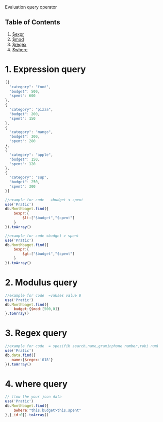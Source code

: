 Evaluation query operator

## Table of Contents
1. [$expr](#1-expression-query)
2. [$mod](#2-modulus-query)
3. [$regex](#3-regex-query)
3. [$where](#4-where-query)

# 1. Expression query
```js
[{
  "category": "food",
  "budget": 500,
  "spent": 600
},
{
  "category": "pizza",
  "budget": 200,
  "spent": 150
},
{
  "category": "mango",
  "budget": 300,
  "spent": 280
},
{
  "category": "apple",
  "budget": 150,
  "spent": 120
},
{
  "category": "sup",
  "budget": 250,
  "spent": 300
}]
```
```js
//example for code   =budget < spent
use('Pratic')
db.Monthbaget.find({
    $expr:{
        $lt:["$budget","$spent"]
    }
}).toArray()
```
```js
//example for code =budget > spent
use('Pratic')
db.Monthbaget.find({
    $expr:{
        $gt:["$budget","$spent"]
    }
}).toArray()

```
# 2. Modulus query
```js
//example for code  =vakses value 0 
use('Pratic')
db.Monthbaget.find({
    budget:{$mod:[500,0]}
}.toArray()

```
# 3. Regex query
```js
//example for code  = spesifik search,name,graminphone number,robi number
use('Pratic')
db.data.find({
   name:{$regex:'018'}
}).toArray()

```
# 4. where query
```js
// flow the your json data
use('Pratic')
db.Monthbaget.find({
    $where:"this.budget>this.spent"
},{_id:0}).toArray()

```

